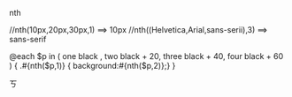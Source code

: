 nth

//nth(10px,20px,30px,1) ==> 10px
//nth((Helvetica,Arial,sans-serii),3) ==> sans-serif

@each $p in (
 one black ,
 two black + 20,
 three black + 40,
 four black + 60
) {
    .#{nth($p,1)} { background:#{nth($p,2)};}
}

ㄎ
